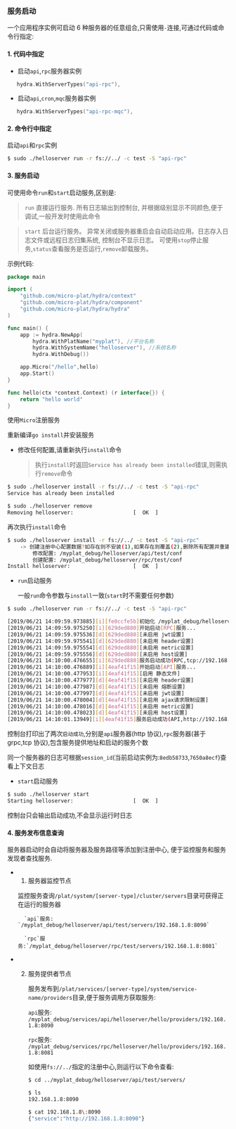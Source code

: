 ### 服务启动

一个应用程序实例可启动 6 种服务器的任意组合,只需使用`-`连接,可通过代码或命令行指定:

#### 1. 代码中指定

- 启动`api`,`rpc`服务器实例

```go
   hydra.WithServerTypes("api-rpc"),
```

- 启动`api`,`cron`,`mqc`服务器实例

```go
   hydra.WithServerTypes("api-rpc-mqc"),
```

#### 2. 命令行中指定

启动`api`和`rpc`实例

```sh
$ sudo ./helloserver run -r fs://../ -c test -S "api-rpc"
```

#### 3. 服务启动

可使用命令`run`和`start`启动服务,区别是:

> `run` 直接运行服务. 所有日志输出到控制台, 并根据级别显示不同颜色,便于调试,一般开发时使用此命令

> `start` 后台运行服务。 异常关闭或服务器重启会自动启动应用。日志存入日志文件或远程日志归集系统, 控制台不显示日志。 可使用`stop`停止服务,`status`查看服务是否运行,`remove`卸载服务。

示例代码:

```go
package main

import (
	"github.com/micro-plat/hydra/context"
	"github.com/micro-plat/hydra/component"
	"github.com/micro-plat/hydra/hydra"
)

func main() {
	app := hydra.NewApp(
		hydra.WithPlatName("myplat"), //平台名称
		hydra.WithSystemName("helloserver"), //系统名称
		hydra.WithDebug())

	app.Micro("/hello",hello)
	app.Start()
}

func hello(ctx *context.Context) (r interface{}) {
	return "hello world"
}
```

使用`Micro`注册服务

重新编译`go install`并安装服务

- 修改任何配置,请重新执行`install`命令
  > 执行`install`时返回`Service has already been installed`错误,则需执行`remove`命令

```sh
$ sudo ./helloserver install -r fs://../ -c test -S "api-rpc"
Service has already been installed

$ sudo ./helloserver remove
Removing helloserver:					[  OK  ]
```

再次执行`install`命令

```sh
$ sudo ./helloserver install -r fs://../ -c test -S "api-rpc"
	-> 创建注册中心配置数据?如存在则不安装(1),如果存在则覆盖(2),删除所有配置并重建(3),退出(n|no):2
		修改配置: /myplat_debug/helloserver/api/test/conf
		创建配置: /myplat_debug/helloserver/rpc/test/conf
Install helloserver:					[  OK  ]
```

- `run`启动服务

  一般`run`命令参数与`install`一致(`start`时不需要任何参数)

```sh
$ sudo ./helloserver run -r fs://../ -c test -S "api-rpc"

[2019/06/21 14:09:59.973885][i][fe0ccfe5b]初始化 /myplat_debug/helloserver/rpc-api/test
[2019/06/21 14:09:59.975250][i][629ded880]开始启动[RPC]服务...
[2019/06/21 14:09:59.975536][d][629ded880][未启用 jwt设置]
[2019/06/21 14:09:59.975541][d][629ded880][未启用 header设置]
[2019/06/21 14:09:59.975554][d][629ded880][未启用 metric设置]
[2019/06/21 14:09:59.975556][d][629ded880][未启用 host设置]
[2019/06/21 14:10:00.476655][i][629ded880]服务启动成功(RPC,tcp://192.168.4.121:8081,1)
[2019/06/21 14:10:00.476889][i][4eaf41f15]开始启动[API]服务...
[2019/06/21 14:10:00.477953][i][4eaf41f15][启用 静态文件]
[2019/06/21 14:10:00.477977][d][4eaf41f15][未启用 header设置]
[2019/06/21 14:10:00.477987][d][4eaf41f15][未启用 熔断设置]
[2019/06/21 14:10:00.477997][d][4eaf41f15][未启用 jwt设置]
[2019/06/21 14:10:00.478004][d][4eaf41f15][未启用 ajax请求限制设置]
[2019/06/21 14:10:00.478016][d][4eaf41f15][未启用 metric设置]
[2019/06/21 14:10:00.478023][d][4eaf41f15][未启用 host设置]
[2019/06/21 14:10:01.13949][i][4eaf41f15]服务启动成功(API,http://192.168.4.121:8090,1)


```

控制台打印出了两次`启动成功`,分别是`api`服务器(http 协议),`rpc`服务器(甚于 grpc,tcp 协议),包含服务提供地址和启动的服务个数

同一个服务器的日志可根据`session_id`(当前启动实例为:`8edb58733`,`7650a8ecf`)查看上下文日志

- `start`启动服务

```sh
$ sudo ./helloserver start
Starting helloserver:					[  OK  ]
```

控制台只会输出启动成功,不会显示运行时日志

#### 4. 服务发布信息查询

服务器启动时会自动将服务器及服务路径等添加到注册中心, 便于监控服务和服务发现者查找服务.

- 1. 服务器监控节点

  监控服务查询`/plat/system/[server-type]/cluster/servers`目录可获得正在运行的服务器

        `api`服务: `/myplat_debug/helloserver/api/test/servers/192.168.1.8:8090`

        `rpc`服务:`/myplat_debug/helloserver/rpc/test/servers/192.168.1.8:8081`

* 2. 服务提供者节点

     服务发布到`/plat/services/[server-type]/system/service-name/providers`目录,便于服务调用方获取服务:

     `api`服务: `/myplat_debug/services/api/helloserver/hello/providers/192.168.1.8:8090`

     `rpc`服务: `/myplat_debug/services/rpc/helloserver/hello/providers/192.168.1.8:8081`

     如使用`fs://../`指定的注册中心,则运行以下命令查看:

     ```sh
     $ cd ../myplat_debug/helloserver/api/test/servers/

     $ ls
     192.168.1.8:8090

     $ cat 192.168.1.8\:8090
     {"service":"http://192.168.1.8:8090"}
     ```
